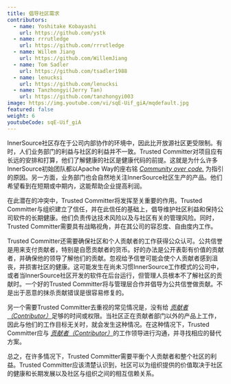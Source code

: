 ```yaml
---
title: 倡导社区需求
contributors:
  - name: Yoshitake Kobayashi
    url: https://github.com/ystk
  - name: rrrutledge
    url: https://github.com/rrrutledge
  - name: Willem Jiang
    url: https://github.com/WillemJiang
  - name: Tom Sadler
    url: https://github.com/tsadler1988
  - name: lenucksi
    url: https://github.com/lenucksi
  - name: Tanzhongyi(Jerry Tan)
    url: https://github.com/tanzhongyi003
image: https://img.youtube.com/vi/sqE-Uif_giA/mqdefault.jpg
featured: false
weight: 6
youtubeCode: sqE-Uif_giA
---
```

<div class="paragraph">
<p>InnerSource社区存在于公司内部协作的环境中，因此比开放源社区更受限制。有时，人们业务部门的利益与社区的利益并不一致。Trusted Committer对项目应有长远的安排和打算，他们了解健康的社区是健康代码的前提。这就是为什么许多InnerSource初始团队都以Apache Way的座右铭 <a href="http://theapacheway.com/community-over-code/"><em>Community over code.</em></a> 为指引的原因。另一方面，业务部门也会自然地关注InnerSource社区生产的产品。他们希望看到在短期或中期内，这能帮助企业提高利润。</p>
</div>
<div class="paragraph">
<p>在此潜在的冲突中，Trusted Committer将发挥至关重要的作用。Trusted Committer与组织建立了信任，并在此信任的基础上，倡导维护社区利益和保持公司软件的长期健康。他们负责传达技术风险以及与社区有关的管理风险。同时，Trusted Committer需要具有战略视角，并在其公司的容忍度、自由度内工作。</p>
</div>
<div class="paragraph">
<p>Trusted Committer还需要确保社区和个人贡献者的工作获得公众认可。公共信誉是用来支付贡献者，特别是自愿贡献者的货币。好的办法是公开表彰有价值的贡献者，并确保他的领导了解他们的贡献。忽视给予信誉可能会使个人贡献者感到沮丧，并损害社区的健康。这可能发生在尚未习惯InnerSource工作模式的公司中，或者当InnerSource社区开发的软件在后台运行，但管理人员根本不了解社区的贡献时。一个好的Trusted Committer将与管理层合作并倡导为公共信誉做贡献。不是出于恶意的抹杀贡献错误是很容易修复的。</p>
</div>
<div class="paragraph">
<p>另一个需要Trusted Committer去重视的常见情况是，没有给 <a href="https://innersourcecommons.org/zh/learn/learning-path/contributor"><em>贡献者（Contributor）</em></a>足够的时间或权限。当社区正在贡献者部门以外的产品上工作，因此与他们的工作目标无关时，就会发生这种情况。在这种情况下，Trusted Committer应与 <a href="https://innersourcecommons.org/zh/learn/learning-path/contributor"><em>贡献者（Contributor）</em></a>的工作领导进行沟通，并寻找相应的替代方案。</p>
</div>
<div class="paragraph">
<p>总之，在许多情况下，Trusted Committer需要平衡个人贡献者和整个社区的利益。Trusted Committer应该清楚认识到，社区可以为组织提供的价值取决于社区的健康和长期发展以及社区与组织之间的相互信赖关系。</p>
</div>
<!--- This file autogenerated from https://github.com/InnerSourceCommons/InnerSourceLearningPath/blob/main/scripts -->